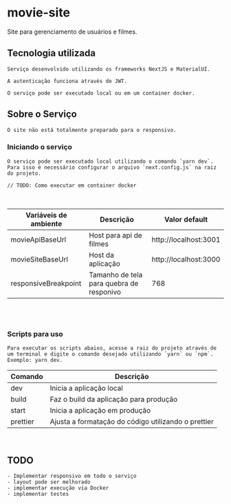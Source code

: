 # movie-site

Site para gerenciamento de usuários e filmes.

## Tecnologia utilizada

    Serviço desenvolvido utilizando os frameworks NextJS e MaterialUI.

    A autenticação funciona através de JWT.

    O serviço pode ser executado local ou em um container docker.

## Sobre o Serviço

    O site não está totalmente preparado para o responsivo.

### Iniciando o serviço

    O serviço pode ser executado local utilizando o comando `yarn dev`. Para isso é necessário configurar o arquivo `next.config.js` na raiz do projeto.

    // TODO: Como executar em container docker

<br>

| Variáveis de ambiente | Descrição                                              | Valor default                    |
| --------------------- | ------------------------------------------------------ | -------------------------------- |
| movieApiBaseUrl       | Host para api de filmes                                | http://localhost:3001            |
| movieSiteBaseUrl      | Host da aplicação                                      | http://localhost:3000            |
| responsiveBreakpoint  | Tamanho de tela para quebra de responivo               | 768                              |

<br> 
<br>

### Scripts para uso

    Para executar os scripts abaixo, acesse a raiz do projeto através de um terminal e digite o comando desejado utilizando `yarn` ou `npm`. Exemplo: yarn dev.

| Comando      | Descrição                                           |
| ------------ | --------------------------------------------------- |
| dev          | Inicia a aplicação local                            |
| build        | Faz o build da aplicação para produção              |
| start        | Inicia a aplicação em produção                      |
| prettier     | Ajusta a formatação do código utilizando o prettier |

<br>

## TODO
    - Implementar responsivo em todo o serviço
    - layout pode ser melhorado
    - implementar execução via Docker
    - implementar testes
